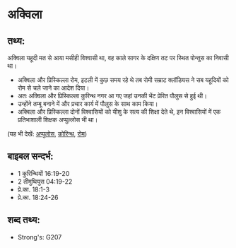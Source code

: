 # अक्विला #

## तथ्य: ##

अक्विला यहूदी मत से आया मसीही विश्वासी था, वह काले सागर के दक्षिण तट पर स्थित पोन्तुस का निवासी था।
 
* अक्विला और प्रिस्किल्ला रोम, इटली में कुछ समय रहे थे तब रोमी सम्राट क्लॉडियस ने सब यहूदियों को रोम से चले जाने का आदेश दिया। 
* अतः अक्विला और प्रिस्किल्ला कुरिन्थ नगर आ गए जहां उनकी भेंट प्रेरित पौलुस से हुई थी।
* उन्होंने तम्बू बनाने में और प्रचार कार्य में पौलुस के साथ काम किया।
* अक्विला और प्रिस्किल्ला दोनों विश्वासियों को यीशु के सत्य की शिक्षा देते थे, इन विश्वासियों में एक प्रतिभाशाली शिक्षक अप्पुल्लोस भी था।

(यह भी देखें: [अप्पुलोस](../apollos.md), [कोरिन्थ](../corinth.md), [रोम](../rome.md))

## बाइबल सन्दर्भ: ##

* 1 कुरिन्थियों 16:19-20
* 2 तीमुथियुस 04:19-22
* प्रे.का. 18:1-3
* प्रे.का. 18:24-26

## शब्द तथ्य: ##

* Strong's: G207

